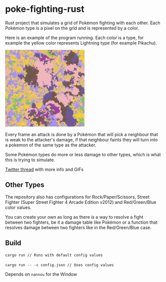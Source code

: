# poke-fighting-rust

Rust project that simulates a grid of Pokémon fighting with each other. Each Pokémon type is a pixel on the grid and is represented by a color.

Here is an example of the program running. Each color is a type, for example the yellow color represents Lightning type (for example Pikachu).

![preview](pokemon_fight.gif)

Every frame an attack is done by a Pokémon that will pick a neighbour that is weak to the attacker's damage,
if that neighbour faints they will turn into a pokemon of the same type as the attacker.

Some Pokémon types do more or less damage to other types, which is what this is trying to simulate.

[Twitter thread](https://twitter.com/olafurw/status/1522273899441967104) with more info and GIFs

## Other Types

The repository also has configurations for Rock/Paper/Scissors, Street Fighter (Super Street Fighter 4 Arcade Edition v2012) and Red/Green/Blue color values. 

You can create your own as long as there is a way to resolve a fight between two fighters, be it a damage table like Pokémon or a function that resolves damage between two fighters like in the Red/Green/Blue case.

## Build

```
cargo run // Runs with default config values

cargo run -- -c config.json // Uses config values
```

Depends on `nannou` for the Window
